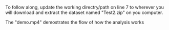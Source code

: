 To follow along, update the working directry/path on line 7 to wherever you will download and extract the dataset named "Test2.zip" on you computer.

The "demo.mp4" demostrates the flow of how the analysis works

